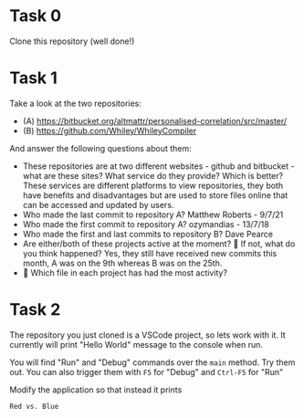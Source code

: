 # Task 0

Clone this repository (well done!)

# Task 1

Take a look at the two repositories:

  * (A) https://bitbucket.org/altmattr/personalised-correlation/src/master/
  * (B) https://github.com/Whiley/WhileyCompiler

And answer the following questions about them:

  * These repositories are at two different websites - github and bitbucket - what are these sites?  What service do they provide? Which is better?
  These services are different platforms to view repositories, they both have benefits and disadvantages but are used to store files online that can be accessed and updated by users. 
  * Who made the last commit to repository A?
  Matthew Roberts - 9/7/21
  * Who made the first commit to repository A?
  ozymandias - 13/7/18
  * Who made the first and last commits to repository B?
  Dave Pearce
  * Are either/both of these projects active at the moment? 🤔 If not, what do you think happened?
  Yes, they still have received new commits this month, A was on the 9th whereas B was on the 25th.
  * 🤔 Which file in each project has had the most activity?
  

# Task 2

The repository you just cloned is a VSCode project, so lets work with it.  It currently will print "Hello World" message to the console when run.

You will find "Run" and "Debug" commands over the `main` method.  Try them out.  You can also trigger them with `F5` for "Debug" and `Ctrl-F5` for "Run"

Modify the application so that instead it prints

~~~~~
Red vs. Blue
~~~~~

